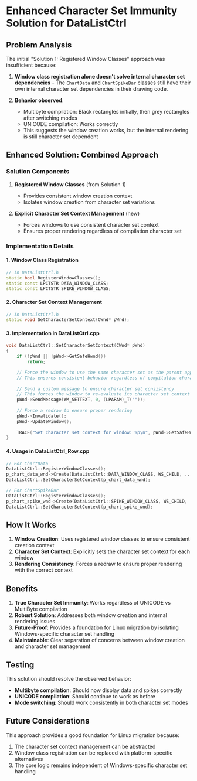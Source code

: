 # Enhanced Character Set Immunity Solution for DataListCtrl

## Problem Analysis

The initial "Solution 1: Registered Window Classes" approach was insufficient because:

1. **Window class registration alone doesn't solve internal character set dependencies** - The `ChartData` and `ChartSpikeBar` classes still have their own internal character set dependencies in their drawing code.

2. **Behavior observed**: 
   - Multibyte compilation: Black rectangles initially, then grey rectangles after switching modes
   - UNICODE compilation: Works correctly
   - This suggests the window creation works, but the internal rendering is still character set dependent

## Enhanced Solution: Combined Approach

### Solution Components

1. **Registered Window Classes** (from Solution 1)
   - Provides consistent window creation context
   - Isolates window creation from character set variations

2. **Explicit Character Set Context Management** (new)
   - Forces windows to use consistent character set context
   - Ensures proper rendering regardless of compilation character set

### Implementation Details

#### 1. Window Class Registration
```cpp
// In DataListCtrl.h
static bool RegisterWindowClasses();
static const LPCTSTR DATA_WINDOW_CLASS;
static const LPCTSTR SPIKE_WINDOW_CLASS;
```

#### 2. Character Set Context Management
```cpp
// In DataListCtrl.h
static void SetCharacterSetContext(CWnd* pWnd);
```

#### 3. Implementation in DataListCtrl.cpp
```cpp
void DataListCtrl::SetCharacterSetContext(CWnd* pWnd)
{
    if (!pWnd || !pWnd->GetSafeHwnd())
        return;

    // Force the window to use the same character set as the parent application
    // This ensures consistent behavior regardless of compilation character set
    
    // Send a custom message to ensure character set consistency
    // This forces the window to re-evaluate its character set context
    pWnd->SendMessage(WM_SETTEXT, 0, (LPARAM)_T(""));
    
    // Force a redraw to ensure proper rendering
    pWnd->Invalidate();
    pWnd->UpdateWindow();
    
    TRACE("Set character set context for window: %p\n", pWnd->GetSafeHwnd());
}
```

#### 4. Usage in DataListCtrl_Row.cpp
```cpp
// For ChartData
DataListCtrl::RegisterWindowClasses();
p_chart_data_wnd->Create(DataListCtrl::DATA_WINDOW_CLASS, WS_CHILD, ...);
DataListCtrl::SetCharacterSetContext(p_chart_data_wnd);

// For ChartSpikeBar
DataListCtrl::RegisterWindowClasses();
p_chart_spike_wnd->Create(DataListCtrl::SPIKE_WINDOW_CLASS, WS_CHILD, ...);
DataListCtrl::SetCharacterSetContext(p_chart_spike_wnd);
```

## How It Works

1. **Window Creation**: Uses registered window classes to ensure consistent creation context
2. **Character Set Context**: Explicitly sets the character set context for each window
3. **Rendering Consistency**: Forces a redraw to ensure proper rendering with the correct context

## Benefits

1. **True Character Set Immunity**: Works regardless of UNICODE vs MultiByte compilation
2. **Robust Solution**: Addresses both window creation and internal rendering issues
3. **Future-Proof**: Provides a foundation for Linux migration by isolating Windows-specific character set handling
4. **Maintainable**: Clear separation of concerns between window creation and character set management

## Testing

This solution should resolve the observed behavior:
- **Multibyte compilation**: Should now display data and spikes correctly
- **UNICODE compilation**: Should continue to work as before
- **Mode switching**: Should work consistently in both character set modes

## Future Considerations

This approach provides a good foundation for Linux migration because:
1. The character set context management can be abstracted
2. Window class registration can be replaced with platform-specific alternatives
3. The core logic remains independent of Windows-specific character set handling

